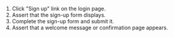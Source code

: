 1. Click "Sign up" link on the login page.
2. Assert that the sign-up form displays.
3. Complete the sign-up form and submit it.
4. Assert that a welcome message or confirmation page appears.